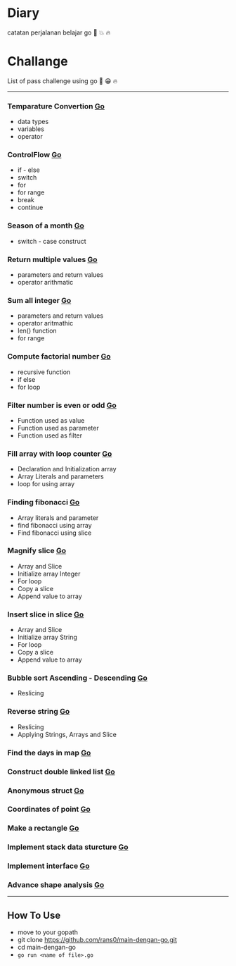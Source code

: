 # Diary
catatan perjalanan belajar go :kiss: :boom: :fire:

# Challange
List of pass challenge using go :punch: :grin: :fire:

---

### Temparature Convertion [Go](https://github.com/rans0/main-dengan-go/blob/master/temperatureConvertion.go)
* data types
* variables
* operator

### ControlFlow [Go](https://github.com/rans0/main-dengan-go/blob/master/controlflow.go)
* if - else
* switch
* for
* for range
* break 
* continue

### Season of a month [Go](https://github.com/rans0/main-dengan-go/blob/master/seasonofaMonth.go)
* switch - case construct

### Return multiple values [Go](https://github.com/rans0/main-dengan-go/blob/master/multipleReturnValues.go)
* parameters and return values
* operator arithmatic

### Sum all integer [Go](https://github.com/rans0/main-dengan-go/blob/master/sumAllIntegers.go)
* parameters and return values
* operator aritmathic
* len() function
* for range

### Compute factorial number [Go](https://github.com/rans0/main-dengan-go/blob/master/computeFactorialNumber.go)
* recursive function
* if else
* for loop

### Filter number is even or odd [Go](https://github.com/rans0/main-dengan-go/blob/master/isEvenOrOdd.go)
* Function used as value
* Function used as parameter
* Function used as filter

### Fill array with loop counter [Go](https://github.com/rans0/main-dengan-go/blob/master/fillArrayWithLoopCounter.go)
* Declaration and Initialization array
* Array Literals and parameters
* loop for using array

### Finding fibonacci [Go](https://github.com/rans0/main-dengan-go/blob/master/findingFibonacci.go)
* Array literals and parameter
* find fibonacci using array
* Find fibonacci using slice

### Magnify slice [Go](https://github.com/rans0/main-dengan-go/blob/master/magnifySlice.go)
* Array and Slice
* Initialize array Integer
* For loop
* Copy a slice
* Append value to array

### Insert slice in slice [Go](https://github.com/rans0/main-dengan-go/blob/master/insertSliceInSlice.go)
* Array and Slice
* Initialize array String
* For loop
* Copy a slice
* Append value to array

### Bubble sort Ascending - Descending [Go](https://github.com/rans0/main-dengan-go/blob/master/bubbleSort.go)
* Reslicing

### Reverse string [Go](https://github.com/rans0/main-dengan-go/blob/master/reverseString.go)
* Reslicing
* Applying Strings, Arrays and Slice

### Find the days in map [Go](https://github.com/rans0/main-dengan-go/blob/master/mapTheDays.go)

### Construct double linked list [Go](https://github.com/rans0/main-dengan-go/blob/master/constructDoubleLinkedList.go)

### Anonymous struct [Go](https://github.com/rans0/main-dengan-go/blob/master/anonymousStruct.go)

### Coordinates of point [Go](https://github.com/rans0/main-dengan-go/blob/master/coordinatesOfAPoint.go)

### Make a rectangle [Go](https://github.com/rans0/main-dengan-go/blob/master/makeARectangle.go)

### Implement stack data sturcture [Go](https://github.com/rans0/main-dengan-go/blob/master/implementStack.go)

### Implement interface [Go](https://github.com/rans0/main-dengan-go/blob/master/simpleInterface.go)

### Advance shape analysis [Go](https://github.com/rans0/main-dengan-go/blob/master/advanceShape.go)


---

## How To Use
- move to your gopath
- git clone https://github.com/rans0/main-dengan-go.git
- cd main-dengan-go
- `go run <name of file>.go`
